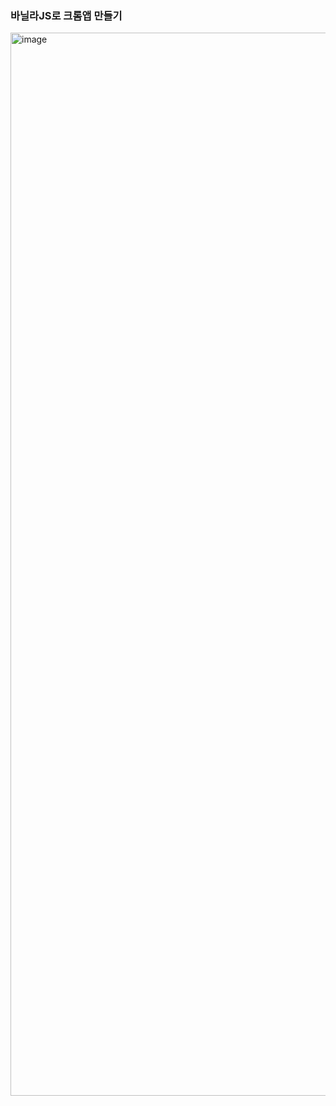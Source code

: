 ### 바닐라JS로 크롬앱 만들기

<img width="1701" alt="image" src="https://github.com/kyj5599/momentum/assets/99311920/6954a77b-9d6f-4ee5-b971-35df3f18dd46">

